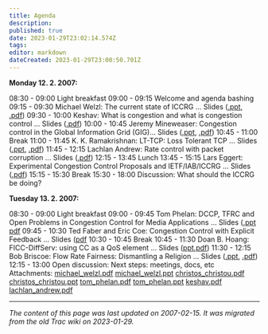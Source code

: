 ```yaml
---
title: Agenda
description: 
published: true
date: 2023-01-29T23:02:14.574Z
tags: 
editor: markdown
dateCreated: 2023-01-29T23:00:50.701Z
---
```


**Monday 12. 2. 2007:**

08:30 - 09:00 Light breakfast
09:00 - 09:15 Welcome and agenda bashing
09:15 - 09:30 Michael Welzl: The current state of ICCRG ... Slides ([.ppt](https://trac.ietf.org/trac/irtf/attachment/wiki/Agenda/michael_welzl.ppt), [.pdf](https://trac.ietf.org/trac/irtf/attachment/wiki/Agenda/michael_welzl.pdf))
09:30 - 10:00 Keshav: What is congestion and what is congestion control ... Slides ([.pdf](https://trac.ietf.org/trac/irtf/attachment/wiki/Agenda/keshav.pdf))
10:00 - 10:45 Jeremy Mineweaser: Congestion control in the Global Information Grid (GIG)... Slides ([.ppt](https://trac.ietf.org/trac/irtf/attachment/wiki/Agenda/christos_christou.ppt), [.pdf](https://trac.ietf.org/trac/irtf/attachment/wiki/Agenda/christos_christou.pdf))
10:45 - 11:00 Break
11:00 - 11:45 K. K. Ramakrishnan: LT-TCP: Loss Tolerant TCP ... Slides ([.ppt](http://www.welzl.at/iccrg/meeting-feb2007/kk_ramakrishnan.ppt), [.pdf](http://www.welzl.at/iccrg/meeting-feb2007/kk_ramakrishnan.pdf))
11:45 - 12:15 Lachlan Andrew: Rate control with packet corruption ... Slides ([.pdf](https://trac.ietf.org/trac/irtf/attachment/wiki/Agenda/lachlan_andrew.pdf))
12:15 - 13:45 Lunch
13:45 - 15:15 Lars Eggert: Experimental Congestion Control Proposals and IETF/IAB/ICCRG ... Slides ([.pdf](http://www.welzl.at/iccrg/meeting-feb2007/lars_eggert.pdf))
15:15 - 15:30 Break
15:30 - 18:00 Discussion: What should the ICCRG be doing?

**Tuesday 13. 2. 2007:**

08:30 - 09:00 Light breakfast
09:00 - 09:45 Tom Phelan: DCCP, TFRC and Open Problems in Congestion Control for Media Applications ... Slides ([.ppt](https://trac.ietf.org/trac/irtf/attachment/wiki/Agenda/tom_phelan.ppt) [pdf](https://trac.ietf.org/trac/irtf/attachment/wiki/Agenda/tom_phelan.pdf)
09:45 - 10:30 Ted Faber and Eric Coe: Congestion Control with Explicit Feedback ... Slides ([pdf](http://www.welzl.at/iccrg/meeting-feb2007/ted_faber-eric_coe.pdf)
10:30 - 10:45 Break
10:45 - 11:30 Doan B. Hoang: FICC-DiffServ: using CC as a QoS element ... Slides ([ppt](http://www.welzl.at/iccrg/meeting-feb2007/doan-hoang.ppt)[.pdf](http://www.welzl.at/iccrg/meeting-feb2007/doan-hoang.pdf))
11:30 - 12:15 Bob Briscoe: Flow Rate Fairness: Dismantling a Religion ... Slides ([.ppt](http://www.welzl.at/iccrg/meeting-feb2007/bob_briscoe.ppt), [.pdf](http://www.welzl.at/iccrg/meeting-feb2007/bob_briscoe.pdf))
12:15 - 13:00 Open discussion: Next steps: meetings, docs, etc
Attachments:
[michael_welzl.pdf](/michael_welzl.pdf)
[michael_welzl.ppt](/michael_welzl.ppt)
[christos_christou.pdf](/christos_christou.pdf)
[christos_christou.ppt](/christos_christou.ppt)
[tom_phelan.pdf](/tom_phelan.pdf)
[tom_phelan.ppt](/tom_phelan.ppt)
[keshav.pdf](/keshav.pdf)
[lachlan_andrew.pdf](/lachlan_andrew.pdf)
&nbsp;
&nbsp;
&nbsp;

---

*The content of this page was last updated on 2007-02-15. It was migrated from the old Trac wiki on 2023-01-29.*